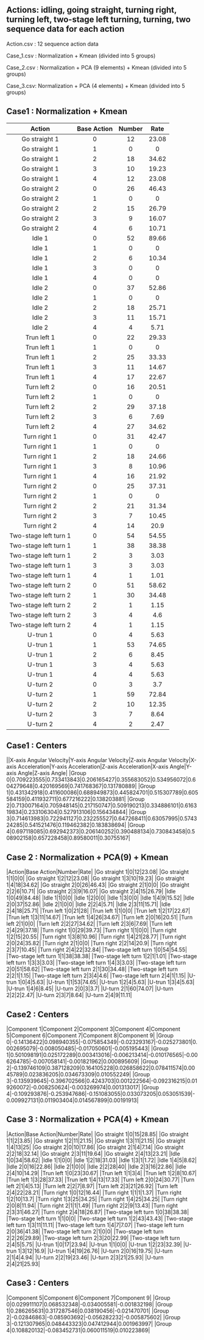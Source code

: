 ## Actions: idling, going straight, turning right, turning left, two-stage left turning, turning, two sequence data for each action

Action.csv : 12 sequence action data

Case_1.csv : Normalization + Kmean (divided into 5 groups)

Case_2.csv : Normalization + PCA (9 elements) + Kmean (divided into 5 groups)

Case_3.csv: Normalization + PCA (4 elements) + Kmean (divided into 5 groups)

## Case1 : Normalization + Kmean

|Action|Base Action|Number|Rate|
|:-:|:-:|:-:|:-:|
|Go straight 1|0|12|23.08|
|Go straight 1|1|0|0|
|Go straight 1|2|18|34.62|
|Go straight 1|3|10|19.23|
|Go straight 1|4|12|23.08|
|Go straight 2|0|26|46.43|
|Go straight 2|1|0|0|
|Go straight 2|2|15|26.79|
|Go straight 2|3|9|16.07|
|Go straight 2|4|6|10.71|
|Idle 1|0|52|89.66|
|Idle 1|1|0|0|
|Idle 1|2|6|10.34|
|Idle 1|3|0|0|
|Idle 1|4|0|0|
|Idle 2|0|37|52.86|
|Idle 2|1|0|0|
|Idle 2|2|18|25.71|
|Idle 2|3|11|15.71|
|Idle 2|4|4|5.71|
|Trun left 1|0|22|29.33|
|Trun left 1|1|0|0|
|Trun left 1|2|25|33.33|
|Trun left 1|3|11|14.67|
|Trun left 1|4|17|22.67|
|Turn left 2|0|16|20.51|
|Turn left 2|1|0|0|
|Turn left 2|2|29|37.18|
|Turn left 2|3|6|7.69|
|Turn left 2|4|27|34.62|
|Turn right 1|0|31|42.47|
|Turn right 1|1|0|0|
|Turn right 1|2|18|24.66|
|Turn right 1|3|8|10.96|
|Turn right 1|4|16|21.92|
|Turn right 2|0|25|37.31|
|Turn right 2|1|0|0|
|Turn right 2|2|21|31.34|
|Turn right 2|3|7|10.45|
|Turn right 2|4|14|20.9|
|Two-stage left turn 1|0|54|54.55|
|Two-stage left turn 1|1|38|38.38|
|Two-stage left turn 1|2|3|3.03|
|Two-stage left turn 1|3|3|3.03|
|Two-stage left turn 1|4|1|1.01|
|Two-stage left turn 2|0|51|58.62|
|Two-stage left turn 2|1|30|34.48|
|Two-stage left turn 2|2|1|1.15|
|Two-stage left turn 2|3|4|4.6|
|Two-stage left turn 2|4|1|1.15|
|U-trun 1|0|4|5.63|
|U-trun 1|1|53|74.65|
|U-trun 1|2|6|8.45|
|U-trun 1|3|4|5.63|
|U-trun 1|4|4|5.63|
|U-turn 2|0|3|3.7|
|U-turn 2|1|59|72.84|
|U-turn 2|2|10|12.35|
|U-turn 2|3|7|8.64|
|U-turn 2|4|2|2.47|

## Case1 : Centers

||X-axis Angular Velocity|Y-axis Angular Velocity|Z-axis Angular Velocity|X-axis Acceleration|Y-axis Acceleration|Z-axis Acceleration|X-axis Angle|Y-axis Angle|Z-axis Angle|
|Group 0|0.709223555|0.733413843|0.206165427|0.355683052|0.534956072|0.604279648|0.420169569|0.741768367|0.131780889|
|Group 1|0.431342918|0.411600086|0.688949873|0.445824701|0.515307789|0.605584159|0.411932711|0.677216222|0.138203881|
|Group 2|0.713007164|0.705948145|0.217150747|0.509190213|0.334886101|0.616319834|0.233106304|0.527913106|0.156434844|
|Group 3|0.714613983|0.722941127|0.232255527|0.647268411|0.63057995|0.574324285|0.541521476|0.119462382|0.183838694|
|Group 4|0.697118085|0.692942373|0.206140252|0.390488134|0.730843458|0.508902158|0.657228458|0.89580011|0.30755167|




## Case 2 : Normalization + PCA(9) + Kmean

|Action|Base Action|Number|Rate|
|Go straight 1|0|12|23.08|
|Go straight 1|1|0|0|
|Go straight 1|2|12|23.08|
|Go straight 1|3|10|19.23|
|Go straight 1|4|18|34.62|
|Go straight 2|0|26|46.43|
|Go straight 2|1|0|0|
|Go straight 2|2|6|10.71|
|Go straight 2|3|9|16.07|
|Go straight 2|4|15|26.79|
|Idle 1|0|49|84.48|
|Idle 1|1|0|0|
|Idle 1|2|0|0|
|Idle 1|3|0|0|
|Idle 1|4|9|15.52|
|Idle 2|0|37|52.86|
|Idle 2|1|0|0|
|Idle 2|2|4|5.71|
|Idle 2|3|11|15.71|
|Idle 2|4|18|25.71|
|Trun left 1|0|21|28|
|Trun left 1|1|0|0|
|Trun left 1|2|17|22.67|
|Trun left 1|3|11|14.67|
|Trun left 1|4|26|34.67|
|Turn left 2|0|16|20.51|
|Turn left 2|1|0|0|
|Turn left 2|2|27|34.62|
|Turn left 2|3|6|7.69|
|Turn left 2|4|29|37.18|
|Turn right 1|0|29|39.73|
|Turn right 1|1|0|0|
|Turn right 1|2|15|20.55|
|Turn right 1|3|8|10.96|
|Turn right 1|4|21|28.77|
|Turn right 2|0|24|35.82|
|Turn right 2|1|0|0|
|Turn right 2|2|14|20.9|
|Turn right 2|3|7|10.45|
|Turn right 2|4|22|32.84|
|Two-stage left turn 1|0|54|54.55|
|Two-stage left turn 1|1|38|38.38|
|Two-stage left turn 1|2|1|1.01|
|Two-stage left turn 1|3|3|3.03|
|Two-stage left turn 1|4|3|3.03|
|Two-stage left turn 2|0|51|58.62|
|Two-stage left turn 2|1|30|34.48|
|Two-stage left turn 2|2|1|1.15|
|Two-stage left turn 2|3|4|4.6|
|Two-stage left turn 2|4|1|1.15|
|U-trun 1|0|4|5.63|
|U-trun 1|1|53|74.65|
|U-trun 1|2|4|5.63|
|U-trun 1|3|4|5.63|
|U-trun 1|4|6|8.45|
|U-turn 2|0|3|3.7|
|U-turn 2|1|60|74.07|
|U-turn 2|2|2|2.47|
|U-turn 2|3|7|8.64|
|U-turn 2|4|9|11.11|


## Case2 : Centers

|Component 1|Component 2|Component 3|Component 4|Component 5|Component 6|Component 7|Component 8|Component 9|
|Group 0|-0.14136422|0.098940355|-0.075854349|-0.023293167|-0.025273801|0.002695079|-0.008050485|-0.017050601|-0.005195443|
|Group 1|0.501098191|0.025172289|0.003413016|-0.006213414|-0.010176565|-0.006264785|-0.007058141|-0.001821962|0.000895609|
|Group 2|-0.139746109|0.387128209|0.164105228|0.026858622|0.078411574|0.0045789|0.023836205|0.034673309|0.010552249|
|Group 3|-0.135939645|-0.396702566|0.4243703|0.001222564|-0.092316215|0.019260072|-0.008250624|-0.003269974|0.001313017|
|Group 4|-0.109293876|-0.253947686|-0.151083055|0.033073205|0.053051539|-0.009927131|0.011903404|0.014567899|0.00191913|



## Case 3 : Normalization + PCA(4) + Kmean



|Action|Base Action|Number|Rate|
|Go straight 1|0|15|28.85|
|Go straight 1|1|2|3.85|
|Go straight 1|2|11|21.15|
|Go straight 1|3|11|21.15|
|Go straight 1|4|13|25|
|Go straight 2|0|10|17.86|
|Go straight 2|1|4|7.14|
|Go straight 2|2|18|32.14|
|Go straight 2|3|11|19.64|
|Go straight 2|4|13|23.21|
|Idle 1|0|34|58.62|
|Idle 1|1|0|0|
|Idle 1|2|18|31.03|
|Idle 1|3|1|1.72|
|Idle 1|4|5|8.62|
|Idle 2|0|16|22.86|
|Idle 2|1|0|0|
|Idle 2|2|28|40|
|Idle 2|3|16|22.86|
|Idle 2|4|10|14.29|
|Trun left 1|0|23|30.67|
|Trun left 1|1|3|4|
|Trun left 1|2|8|10.67|
|Trun left 1|3|28|37.33|
|Trun left 1|4|13|17.33|
|Turn left 2|0|24|30.77|
|Turn left 2|1|4|5.13|
|Turn left 2|2|7|8.97|
|Turn left 2|3|21|26.92|
|Turn left 2|4|22|28.21|
|Turn right 1|0|12|16.44|
|Turn right 1|1|1|1.37|
|Turn right 1|2|10|13.7|
|Turn right 1|3|25|34.25|
|Turn right 1|4|25|34.25|
|Turn right 2|0|8|11.94|
|Turn right 2|1|1|1.49|
|Turn right 2|2|9|13.43|
|Turn right 2|3|31|46.27|
|Turn right 2|4|18|26.87|
|Two-stage left turn 1|0|38|38.38|
|Two-stage left turn 1|1|0|0|
|Two-stage left turn 1|2|43|43.43|
|Two-stage left turn 1|3|11|11.11|
|Two-stage left turn 1|4|7|7.07|
|Two-stage left turn 2|0|36|41.38|
|Two-stage left turn 2|1|0|0|
|Two-stage left turn 2|2|26|29.89|
|Two-stage left turn 2|3|20|22.99|
|Two-stage left turn 2|4|5|5.75|
|U-trun 1|0|17|23.94|
|U-trun 1|1|0|0|
|U-trun 1|2|23|32.39|
|U-trun 1|3|12|16.9|
|U-trun 1|4|19|26.76|
|U-turn 2|0|16|19.75|
|U-turn 2|1|4|4.94|
|U-turn 2|2|19|23.46|
|U-turn 2|3|21|25.93|
|U-turn 2|4|21|25.93|


## Case3 : Centers

|Component 5|Component 6|Component 7|Component 9|
|Group 0|0.029911107|0.068532348|-0.034005581|-0.001832198|
|Group 1|0.286265631|0.317287546|0.038190456|-0.021470701|
|Group 2|-0.02846863|-0.085903692|-0.056282232|-0.005875602|
|Group 3|-0.121307965|0.048443323|0.047412944|0.001963997|
|Group 4|0.108820132|-0.083452731|0.060011519|0.010223869|









